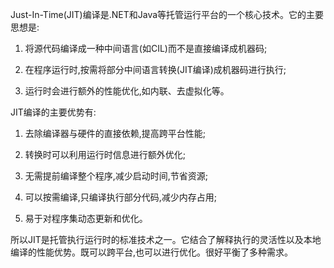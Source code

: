 Just-In-Time(JIT)编译是.NET和Java等托管运行平台的一个核心技术。它的主要思想是:

1. 将源代码编译成一种中间语言(如CIL)而不是直接编译成机器码;

2. 在程序运行时,按需将部分中间语言转换(JIT编译)成机器码进行执行;

3. 运行时会进行额外的性能优化,如内联、去虚拟化等。

JIT编译的主要优势有:

1. 去除编译器与硬件的直接依赖,提高跨平台性能;

2. 转换时可以利用运行时信息进行额外优化;

3. 无需提前编译整个程序,减少启动时间,节省资源;

4. 可以按需编译,只编译执行部分代码,减少内存占用;

5. 易于对程序集动态更新和优化。

所以JIT是托管执行运行时的标准技术之一。它结合了解释执行的灵活性以及本地编译的性能优势。既可以跨平台,也可以进行优化。很好平衡了多种需求。